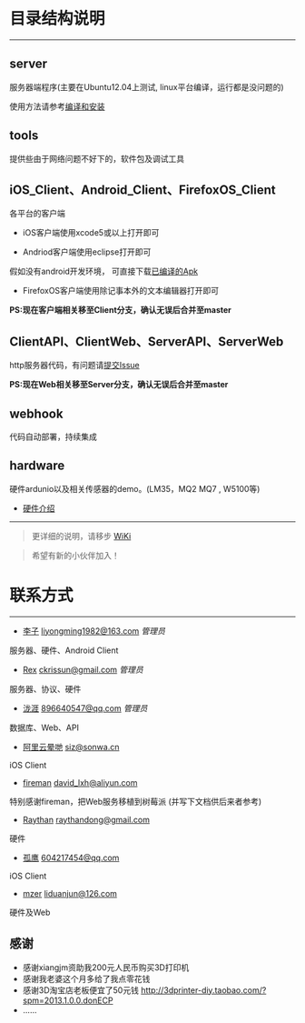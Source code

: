 # 目录结构说明

***

## server

服务器端程序(主要在Ubuntu12.04上测试, linux平台编译，运行都是没问题的)

使用方法请参考[编译和安装](http://git.oschina.net/xmeter/My-smart-home/wikis/%E7%BC%96%E8%AF%91%E5%92%8C%E5%AE%89%E8%A3%85)

## tools 

提供些由于网络问题不好下的，软件包及调试工具

## iOS_Client、Android_Client、FirefoxOS_Client

各平台的客户端

* iOS客户端使用xcode5或以上打开即可

* Andriod客户端使用eclipse打开即可

 假如没有android开发环境， 可直接下载[已编译的Apk](http://git.oschina.net/xmeter/My-smart-home/blob/Client/Android_Client/bin/MyNode.apk)

* FirefoxOS客户端使用除记事本外的文本编辑器打开即可

**PS:现在客户端相关移至Client分支，确认无误后合并至master**

## ClientAPI、ClientWeb、ServerAPI、ServerWeb

http服务器代码，有问题请[提交Issue](http://git.oschina.net/xmeter/My-smart-home/issues/new)

**PS:现在Web相关移至Server分支，确认无误后合并至master**

## webhook

代码自动部署，持续集成

## hardware

硬件ardunio以及相关传感器的demo。(LM35，MQ2 MQ7 , W5100等)
     
* [硬件介绍](http://git.oschina.net/xmeter/My-smart-home/wikis/%E7%A1%AC%E4%BB%B6%E9%83%A8%E5%88%86%E4%BB%8B%E7%BB%8D)
       
***

> 更详细的说明，请移步 [WiKi](http://git.oschina.net/xmeter/My-smart-home/wikis/Home)

> 希望有新的小伙伴加入！

# 联系方式

***

* [李子](git.oschina.net/xmeter) liyongming1982@163.com _管理员_

服务器、硬件、Android Client

* [Rex](http://git.oschina.net/ckrissun) ckrissun@gmail.com _管理员_

服务器、协议、硬件

* [泷涯](http://git.oschina.net/sy) 896640547@qq.com _管理员_

数据库、Web、API

* [阿里云晕哋](http://git.oschina.net/aliyuns) siz@sonwa.cn

iOS Client

* [fireman](http://git.oschina.net/colma) david_lxh@aliyun.com

特别感谢fireman，把Web服务移植到树莓派 (并写下文档供后来者参考)

* [Raythan](http://git.oschina.net/Raythan) raythandong@gmail.com

硬件

* [孤鹰](http://git.oschina.net/604217454) 604217454@qq.com

iOS Client

* [mzer](http://git.oschina.net/liduanjun) liduanjun@126.com

硬件及Web

## 感谢

   * 感谢xiangjm资助我200元人民币购买3D打印机
   * 感谢我老婆这个月多给了我点零花钱
   * 感谢3D淘宝店老板便宜了50元钱 http://3dprinter-diy.taobao.com/?spm=2013.1.0.0.donECP
   * ......
